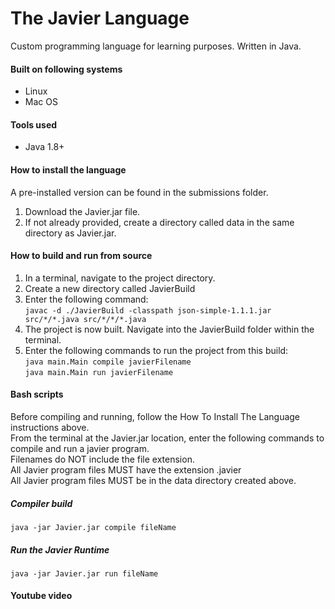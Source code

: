 # The Javier Language

Custom programming language for learning purposes. Written in Java.


#### Built on following systems
* Linux
* Mac OS



#### Tools used
* Java 1.8+



#### How to install the language
A pre-installed version can be found in the submissions folder.
1. Download the Javier.jar file.
2. If not already provided, create a directory called data in the same directory as Javier.jar.



#### How to build and run from source
1. In a terminal, navigate to the project directory.
2. Create a new directory called JavierBuild
3. Enter the following command:\
```javac -d ./JavierBuild -classpath json-simple-1.1.1.jar src/*/*.java src/*/*/*.java ```
4. The project is now built. Navigate into the JavierBuild folder within the terminal.
5. Enter the following commands to run the project from this build:\
```java main.Main compile javierFilename```\
```java main.Main run javierFilename```

#### Bash scripts
Before compiling and running, follow the How To Install The Language instructions above.\
From the terminal at the Javier.jar location, enter the following commands to compile and run a javier program.\
Filenames do NOT include the file extension.\
All Javier program files MUST have the extension .javier\
All Javier program files MUST be in the data directory created above.


##### Compiler build
```java -jar Javier.jar compile fileName```

##### Run the Javier Runtime
```java -jar Javier.jar run fileName```


#### Youtube video
